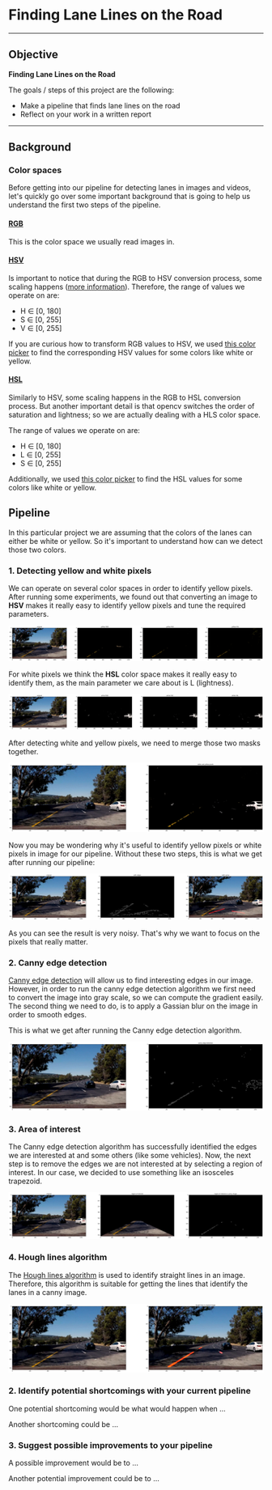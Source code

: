 # **Finding Lane Lines on the Road** 

---

## Objective

**Finding Lane Lines on the Road**

The goals / steps of this project are the following:
* Make a pipeline that finds lane lines on the road
* Reflect on your work in a written report


[//]: # (Image References)

---

## Background

### Color spaces

Before getting into our pipeline for detecting lanes in images and videos, let's quickly go over some important background that is going to help us understand the first two steps of the pipeline.

#### [RGB](https://en.wikipedia.org/wiki/RGB_color_model)

This is the color space we usually read images in.

#### [HSV](https://en.wikipedia.org/wiki/HSL_and_HSV)

Is important to notice that during the RGB to HSV conversion process, some scaling happens ([more information](https://docs.opencv.org/2.4/modules/imgproc/doc/miscellaneous_transformations.html?#cvtcolor)). Therefore, the range of values we operate on are:
* H ∈ [0, 180]
* S ∈ [0, 255]
* V ∈ [0, 255]

If you are curious how to transform RGB values to HSV, we used [this color picker](https://alloyui.com/examples/color-picker/hsv) to find the corresponding HSV values for some colors like white or yellow.

#### [HSL](https://en.wikipedia.org/wiki/HSL_and_HSV)

Similarly to HSV, some scaling happens in the RGB to HSL conversion process. But another important detail is that opencv switches the order of saturation and lightness; so we are actually dealing with a HLS color space.

The range of values we operate on are:
* H ∈ [0, 180]
* L ∈ [0, 255]
* S ∈ [0, 255]

Additionally, we used [this color picker](https://www.w3schools.com/colors/colors_hsl.asp) to find the HSL values for some colors like white or yellow.

## Pipeline

In this particular project we are assuming that the colors of the lanes can either be white or yellow. So it's important to understand how can we detect those two colors.

### 1. Detecting yellow and white pixels

We can operate on several color spaces in order to identify yellow pixels. After running some experiments, we found out that converting an image to **HSV** makes it really easy to identify yellow pixels and tune the required parameters.

[yellow_detection]: ./yellow_detection.png "Yellow detection experiment"
![alt text][yellow_detection]

For white pixels we think the **HSL** color space makes it really easy to identify them, as the main parameter we care about is L (lightness).

[white_detection]: ./white_detection.png "White detection experiment"
![alt text][white_detection]

After detecting white and yellow pixels, we need to merge those two masks together.

[white_and_yellow_detection]: ./white_and_yellow_detection.png "White and yellow detection experiment"
![alt text][white_and_yellow_detection]

Now you may be wondering why it's useful to identify yellow pixels or white pixels in image for our pipeline. Without these two steps, this is what we get after running our pipeline:

[bad_canny_example]: ./bad_canny_example.png "Bad Canny example"
![alt text][bad_canny_example]

As you can see the result is very noisy. That's why we want to focus on the pixels that really matter.

### 2. Canny edge detection

[Canny edge detection](https://en.wikipedia.org/wiki/Canny_edge_detector) will allow us to find interesting edges in our image. However, in order to run the canny edge detection algorithm we first need to convert the image into gray scale, so we can compute the gradient easily. The second thing we need to do, is to apply a Gassian blur on the image in order to smooth edges.

This is what we get after running the Canny edge detection algorithm.

[canny_image]: ./canny_image.png "Canny image"
![alt text][canny_image]

### 3. Area of interest

The Canny edge detection algorithm has successfully identified the edges we are interested at and some others (like some vehicles). Now, the next step is to remove the edges we are not interested at by selecting a region of interest. In our case, we decided to use something like an isosceles trapezoid.

[region_of_interest]: ./region_of_interest.png "Region of interest image"
![alt text][region_of_interest]

### 4. Hough lines algorithm

The [Hough lines algorithm](https://docs.opencv.org/2.4/doc/tutorials/imgproc/imgtrans/hough_lines/hough_lines.html) is used to identify straight lines in an image. Therefore, this algorithm is suitable for getting the lines that identify the lanes in a canny image.

[hough_image]: ./hough_image.png "Hough image"
![alt text][hough_image]

### 2. Identify potential shortcomings with your current pipeline

One potential shortcoming would be what would happen when ... 

Another shortcoming could be ...

### 3. Suggest possible improvements to your pipeline

A possible improvement would be to ...

Another potential improvement could be to ...
